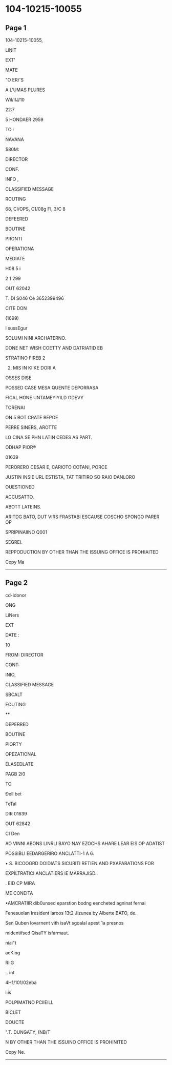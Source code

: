 # 104-10215-10055

## Page 1

104-10215-10055,

LiNIT

EXT'

MATE

"O ER/'S

A L'UMAS PLURES

Wil/IIJ/10

22:7

5 HONDAER 2959

TO :

NAVANA

$80M:

DIRECTOR

CONF.

INFO ,

CLASSIFIED MESSAGE

ROUTING

68, CI/OPS, C1/08g Fl, 3/C 8

DEFEERED

BOUTINE

PRONTI

OPERATIONA

MEDIATE

H08 5 i

2 1 299

OUT 62042

T. DI S046 Ce 3652399496

CITE DON

(1699)

I sussEgur

SOLUMI NINI ARCHATERNO.

DONE NET WISH COETTY AND DATRIATID EB

STRATINO FIREB 2

2. MIS IN KIIKE DORI A

OSSES DISE

POSSED CASE MESA QUENTE DEPORRASA

FICAL HONE UNTAMEYIYILD ODEVY

TORENAI

ON 5 BOT CRATE BEPOE

PERRE SINERS, AROTTE

LO CINA SE PHN LATIN CEDES AS PART.

ODHAP PIOR®

01639

PERORERO CESAR E, CARIOTO COTANI, PORCE

JUSTIN INSIE URL ESTISTA, TAT TRITIRO SO RAIO DANLORO

OUESTIONED

ACCUSATTO.

ABOTT LATEINS.

ARITDG BATO, DUT VIRS FRASTABI ESCAUSE COSCHO SPONGO PARER OP

SPRIPINAIINO Q001

SEGREI.

REPPODUCTION BY OTHER THAN THE ISSUING OFFICE IS PROHIAITED

Copy Ma

---

## Page 2

cd-idonor

ONG

LiNers

EXT

DATE :

10

FROM: DIRECTOR

CONT:

INIO,

CLASSIFIED MESSAGE

SBCALT

EOUTING

**

DEPERRED

BOUTINE

PIORTY

OPEZATIONAL

ÉLASEDLATE

PAGB 2I0

TO

Đell bet

TeTal

DIR 01639

OUT 62842

CI Den

AO VINNI ABONS LINRLI BAYO NAY EZOCHS AHARE LEAR EIS OP ADATIST

POSSIBLI EEDARGERIRO ANCLATTI-1 A 6.

• S. BICOOGRD DOIDIATS SICURITI RETIEN AND PXAPARATIONS FOR

EXPILTRATICI ANCLATIERS IE MARRAJISD.

. EID CP MIRA

ME CONEITA

•AMCRATIIR dib0unsed eparstion bodng eencheted agninat fernai

Fenesuolan Iresident laroos 13t2 Jizunea by Alberte BATO, de.

Sen Quben lovarnent vith isaVt sgoalal apest 1a presnos

midentifsed QisaTY isfarmaut.

niai"t

acKing

RIiG

.. int

4H1/101/02eba

l:is

POLPIMATNO PCIIEILL

BICLET

DOUCTE

".T. DUNGATY, (NB/T

N BY OTHER THAN THE ISSUINO OFFICE IS PROHINITED

Copy Ne.

---


